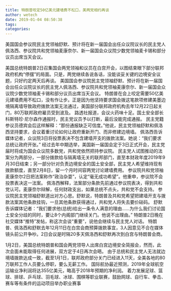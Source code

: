 ```yaml
---
title: 特朗普咬定50亿美元建墙费不松口，美两党相约再谈
author: wetech
date: 2019-01-04 08:50:38
tags: 
categories: 
---
```

美国国会参议院民主党领袖舒默、预计将在新一届国会出任众议院议长的民主党人佩洛西、参议院共和党领袖麦康奈尔、新一届国会众议院少数党领袖麦卡锡和部分议员出席当天会议。
<!-- more -->
美国总统特朗普2日召集国会两党领袖和议员在白宫开会，以图结束眼下部分联邦政府机构“停摆”的局面。只是，两党继续各说各话，没能谈妥关键的边境安全议题，只好约定两天后再谈。
美国国会参议院民主党领袖舒默、预计将在新一届国会出任众议院议长的民主党人佩洛西、参议院共和党领袖麦康奈尔、新一届国会众议院少数党领袖麦卡锡和部分议员出席当天会议。
特朗普在会上咬定需要50亿美元建墙费用不松口，没有作让步。正是因为他坚持要求国会拨这笔款项修建美墨边境隔离墙导致政府拨款法案无法通过，美国部分联邦政府机构去年12月22日起关门，80万联邦政府雇员受到波及。
路透社报道，会议火药味十足。国土安全部长科斯特珍·尼尔森作通报时，民主党议员予以打断，最后没能完成通报。
民主党籍参议员德宾会后这样解释：“那份通报缺乏可信度。”他说，民主党领袖舒默和佩洛西坚持要求，会议着重讨论如何让政府重新开门、而非修建边境墙。
佩洛西告诉媒体记者，众议院3日将投票表决不包含建墙开支的拨款法案。她说：“我们要求总统让政府开张。”
经过去年中期选举，美国新一届国会定于3日正式开会，民主党届时将成为国会众议院多数党，共和党依然把持参议院。
民主党人试图推动的法案分为两部分，一部分拨款给与隔离墙无关的联邦部门，直至本财政年度2019年9月30日结束；另一部分针对负责边境安全的国土安全部，民主党人希望维持现有拨款额度，直至2月8日，留一个月时间容两党讨论建墙费用。
参议院共和党领袖麦康奈尔2日把法案称作“政治杂耍”，认定“毫无成功希望”。他重申，参议院不会投票表决这一法案。
佩洛西解释，法案部分条款先前通过参议院表决，得到共和党认可。麦康奈尔辩解，任何财政支出，如果总统不点头，共和党不会支持。
参议院民主党领袖舒默道出对方心思。舒默说，特朗普及共和党希望把建墙开支与拨款法案其他条款挂钩，一旦其他条款获得通过，共和党人将失去要价砝码。
舒默告诉媒体记者：“我们要求他(总统)给出一条令人满意的理由……为什么我们讨论国土安全分歧的同时，要让8个内阁部门继续关门。他说不出理由。”
特朗普2日晚在社交媒体“推特”发帖，称这次会谈“重要”，说他会继续与民主党人对话。
特朗普、佩洛西和舒默去年12月11日在白宫会商预算拨款事宜，3人因意见不合在媒体镜头前公开争吵。2日会议是时隔20多天佩洛西和舒默再次到白宫与特朗普会商。
 
 
1月2日，美国总统特朗普和国会两党领导人出席白宫边境安全简报会，然而，此次会面未能取得任何进展，双方定于4日再次会晤。
由于总统和民主党人无法就边境墙拨款达成一致，截至1月1日，联邦政府部分关门已经进入11天，全美各地的80万联邦工作人员要么停职，要么无薪工作。
国际航协最近预测，2019年全球航空运输业净利润将达355亿美元，略高于2018年预期的净利润。
着力发展足球、篮球、排球、乒乓球、羽毛球、冰球、围棋等职业联赛，鼓励网球、自行车、拳击、赛车等有条件的运动项目举办职业赛事
